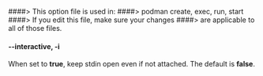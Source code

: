 ####> This option file is used in:
####>   podman create, exec, run, start
####> If you edit this file, make sure your changes
####> are applicable to all of those files.
#### **--interactive**, **-i**

When set to **true**, keep stdin open even if not attached. The default is **false**.
